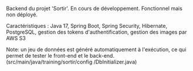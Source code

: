 Backend du projet 'Sortir'. 
En cours de développement. Fonctionnel mais non déployé.

Caractéristiques : Java 17, Spring Boot, Spring Security, Hibernate, PostgreSQL, gestion des tokens d'authentification, gestion des images par AWS S3

Note: un jeu de données est généré automatiquement à l'exécution, ce qui permet de tester le front-end et le back-end. (src/main/java/training/sortir/config
/DbInitializer.java)
